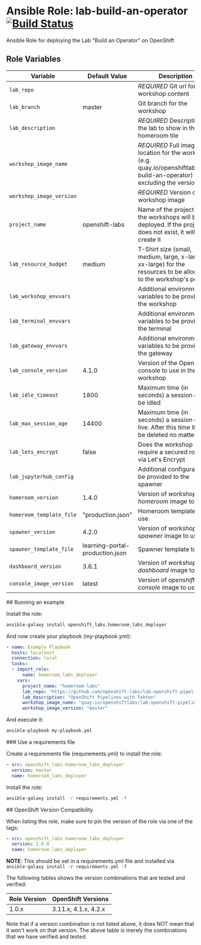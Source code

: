 Ansible Role: lab-build-an-operator
[![Build Status](https://travis-ci.org/openshiftlabs/openshift-homeroom-labs-deployer-ansible-role.svg?branch=master)](https://travis-ci.org/openshiftlabs/openshift-homeroom-labs-deployer-ansible-role)
=========

Ansible Role for deploying the Lab "Build an Operator" on OpenShift

Role Variables
------------

|Variable                 | Default Value     | Description   |
|-------------------------|-------------------|---------------|
|`lab_repo`               |  | *REQUIRED* Git url for the workshop content |
|`lab_branch`             | master | Git branch for the workshop |
|`lab_description`        |  | *REQUIRED* Description of the lab to show in the homeroom tile |
|`workshop_image_name`    |  | *REQUIRED* Full image location for the workshop (e.g. quay.io/openshiftlabs/lab-build-an-operator) excluding the version|
|`workshop_image_version` |  | *REQUIRED* Version of the workshop image |
|`project_name`           | openshift-labs | Name of the project where the workshops will be deployed. If the project does not exist, it will create it |
|`lab_resource_budget`    | medium | T-Shirt size (small, medium, large, x-large, xx-large) for the resources to be allocated to the workshop's pods |
|`lab_workshop_envvars`   |  | Additional environment variables to be provided to the workshop |
|`lab_terminal_envvars`   |  | Additional environment variables to be provided to the terminal |
|`lab_gateway_envvars`    |  | Additional environment variables to be provided to the gateway |
|`lab_console_version`    | 4.1.0 | Version of the OpenShift console to use in the workshop |
|`lab_idle_timeout`       | 1800 | Maximum time (in seconds) a session can be idled |
|`lab_max_session_age`    | 14400 | Maximum time (in seconds) a session can live. After this time it will be deleted no matter what |
|`lab_lets_encrypt`       | false | Does the workshop require a secured route via Let's Encrypt |
|`lab_jupyterhub_config`  |  | Additional configuration to be provided to the spawner |
|`homeroom_version`       | 1.4.0 | Version of *workshop-homeroom* image to use |
|`homeroom_template_file` | "production.json" | Homeroom template to use |
|`spawner_version`        | 4.2.0 | Version of *workshop-spawner* image to use |
|`spawner_template_file`  | learning-portal-production.json | Spawner template to use |
|`dashboard_version`      | 3.6.1 | Version of *workshop-dashboard* image to use |
|`console_image_version`  | latest | Version of *openshift-console* image to use |

## Running an example

Install the role:

```bash
ansible-galaxy install openshift_labs.homeroom_labs_deployer
```

And now create your playbook (my-playbook.yml):

```yaml
- name: Example Playbook
  hosts: localhost
  connection: local
  tasks:
  - import_role:
      name: homeroom_labs_deployer
    vars:
      project_name: "homeroom-labs"
      lab_repo: "https://github.com/openshift-labs/lab-openshift-pipelines-with-tekton"
      lab_description: "OpenShift Pipelines with Tekton"
      workshop_image_name: "quay.io/openshiftlabs/lab-openshift-pipelines-with-tekton"
      workshop_image_version: "master"
```

And execute it:

```bash
ansible-playbook my-playbook.yml
```

### Use a requirements file

Create a requirements file (requirements.yml) to install the role:

```yaml
- src: openshift_labs.homeroom_labs_deployer
  version: master
  name: homeroom_labs_deployer
```

Install the role:

```bash
ansible-galaxy install -r requirements.yml -f
```

## OpenShift Version Compatibility

When listing this role, make sure to pin the version of the role via one of the tags:

```yaml
- src: openshift_labs.homeroom_labs_deployer
  version: 1.0.0
  name: homeroom_labs_deployer
```

__NOTE__: This should be set in a requirements.yml file and installed via `ansible-galaxy install -r requirements.yml -f`

The following tables shows the version combinations that are tested and verified:

|Role Version  | OpenShift Versions        |
|--------------|---------------------------|
| 1.0.x        |    3.11.x, 4.1.x, 4.2.x   |

Note that if a version combination is not listed above, it does NOT mean that it won't work on that version. The above table is merely the combinations that we have verified and tested.
